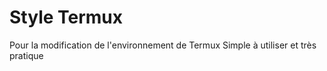 # Style Termux
Pour la modification de l'environnement de Termux
Simple à utiliser et très pratique
